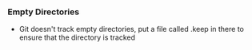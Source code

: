 
### Empty Directories ###
- Git doesn't track empty directories, put a file called .keep in there to ensure
  that the directory is tracked